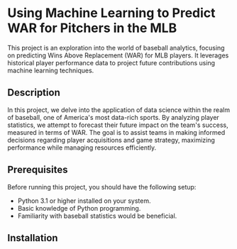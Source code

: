# Using Machine Learning to Predict WAR for Pitchers in the MLB

This project is an exploration into the world of baseball analytics, focusing on predicting Wins Above Replacement (WAR) for MLB players. It leverages historical player performance data to project future contributions using machine learning techniques.

## Description

In this project, we delve into the application of data science within the realm of baseball, one of America's most data-rich sports. By analyzing player statistics, we attempt to forecast their future impact on the team's success, measured in terms of WAR. The goal is to assist teams in making informed decisions regarding player acquisitions and game strategy, maximizing performance while managing resources efficiently.

## Prerequisites

Before running this project, you should have the following setup:

* Python 3.1 or higher installed on your system.
* Basic knowledge of Python programming.
* Familiarity with baseball statistics would be beneficial.

## Installation


